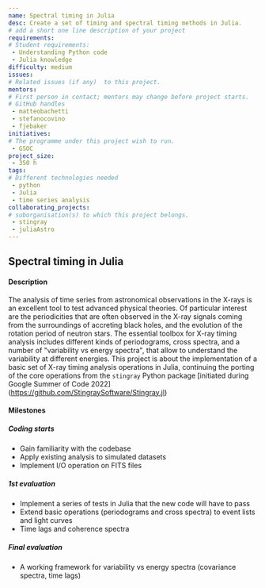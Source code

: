 ```yaml
---
name: Spectral timing in Julia
desc: Create a set of timing and spectral timing methods in Julia.
# add a short one line description of your project
requirements:
# Student requirements:
 - Understanding Python code
 - Julia knowledge
difficulty: medium
issues:
# Related issues (if any)  to this project.
mentors:
# First person in contact; mentors may change before project starts.
# GitHub handles
 - matteobachetti
 - stefanocovino
 - fjebaker
initiatives:
# The programme under this project wish to run.
 - GSOC
project_size:
 - 350 h
tags:
# Different technologies needed
 - python
 - Julia
 - time series analysis
collaborating_projects:
# suborganisation(s) to which this project belongs.
 - stingray
 - juliaAstro
---
```

## Spectral timing in Julia

#### Description
The analysis of time series from astronomical observations in the X-rays is an 
excellent tool to test advanced physical theories.
Of particular interest are the periodicities that are often observed in the 
X-ray signals coming from the surroundings of accreting black holes, and the
evolution of the rotation period of neutron stars.
The essential toolbox for X-ray timing analysis includes different kinds of 
periodograms, cross spectra, and a number of "variability vs energy spectra", that
allow to understand the variability at different energies.
This project is about the implementation of a basic set of X-ray timing analysis 
operations in Julia, continuing the porting of the core operations from the
`stingray` Python package [initiated during Google Summer of Code 2022]
(https://github.com/StingraySoftware/Stingray.jl)

#### Milestones

##### Coding starts

* Gain familiarity with the codebase
* Apply existing analysis to simulated datasets
* Implement I/O operation on FITS files

##### 1st evaluation

* Implement a series of tests in Julia that the new code will have to pass
* Extend basic operations (periodograms and cross spectra) to event lists and light curves
* Time lags and coherence spectra

##### Final evaluation

* A working framework for variability vs energy spectra (covariance spectra, time lags)
